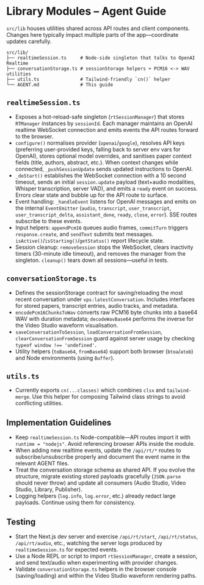 # Library Modules – Agent Guide

`src/lib` houses utilities shared across API routes and client components. Changes here typically
impact multiple parts of the app—coordinate updates carefully.

```
src/lib/
├── realtimeSession.ts     # Node-side singleton that talks to OpenAI Realtime
├── conversationStorage.ts # sessionStorage helpers + PCM16 <-> WAV utilities
├── utils.ts               # Tailwind-friendly `cn()` helper
└── AGENT.md               # This guide
```

## `realtimeSession.ts`
- Exposes a hot-reload-safe singleton (`rtSessionManager`) that stores `RTManager` instances by
  `sessionId`. Each manager maintains an OpenAI realtime WebSocket connection and emits events the
  API routes forward to the browser.
- `configure()` normalises provider (`openai`/`google`), resolves API keys (preferring user-provided
  keys, falling back to server env vars for OpenAI), stores optional model overrides, and sanitises
  paper context fields (title, authors, abstract, etc.). When context changes while connected,
  `_pushSessionUpdate` sends updated instructions to OpenAI.
- `_doStart()` establishes the WebSocket connection with a 10 second timeout, sends an initial
  `session.update` payload (text+audio modalities, Whisper transcription, server VAD), and emits a
  `ready` event on success. Errors clear state and bubble up for the API route to surface.
- Event handling: `_handleEvent` listens for OpenAI messages and emits on the internal
  `EventEmitter` (`audio`, `transcript`, `user_transcript`, `user_transcript_delta`, `assistant_done`,
  `ready`, `close`, `error`). SSE routes subscribe to these events.
- Input helpers: `appendPcm16` queues audio frames, `commitTurn` triggers `response.create`, and
  `sendText` submits text messages. `isActive()`/`isStarting()`/`getStatus()` report lifecycle state.
- Session cleanup: `removeSession` stops the WebSocket, clears inactivity timers (30-minute idle
  timeout), and removes the manager from the singleton. `cleanup()` tears down all sessions—useful in
  tests.

## `conversationStorage.ts`
- Defines the sessionStorage contract for saving/reloading the most recent conversation under
  `vps:latestConversation`. Includes interfaces for stored papers, transcript entries, audio tracks,
  and metadata.
- `encodePcm16ChunksToWav` converts raw PCM16 byte chunks into a base64 WAV with duration metadata;
  `decodeWavBase64` performs the inverse for the Video Studio waveform visualisation.
- `saveConversationToSession`, `loadConversationFromSession`, `clearConversationFromSession` guard
  against server usage by checking `typeof window !== 'undefined'`.
- Utility helpers (`toBase64`, `fromBase64`) support both browser (`btoa`/`atob`) and Node
  environments (using `Buffer`).

## `utils.ts`
- Currently exports `cn(...classes)` which combines `clsx` and `tailwind-merge`. Use this helper for
  composing Tailwind class strings to avoid conflicting utilities.

## Implementation Guidelines
- Keep `realtimeSession.ts` Node-compatible—API routes import it with `runtime = "nodejs"`. Avoid
  referencing browser APIs inside the module.
- When adding new realtime events, update the `/api/rt/*` routes to subscribe/unsubscribe properly
  and document the event name in the relevant AGENT files.
- Treat the conversation storage schema as shared API. If you evolve the structure, migrate existing
  stored payloads gracefully (`JSON.parse` should never throw) and update all consumers (Audio Studio,
  Video Studio, Library, Publisher).
- Logging helpers (`log.info`, `log.error`, etc.) already redact large payloads. Continue using them
  for consistency.

## Testing
- Start the Next.js dev server and exercise `/api/rt/start`, `/api/rt/status`, `/api/rt/audio`, etc.,
  watching the server logs produced by `realtimeSession.ts` for expected events.
- Use a Node REPL or script to import `rtSessionManager`, create a session, and send text/audio when
  experimenting with provider changes.
- Validate `conversationStorage.ts` helpers in the browser console (saving/loading) and within the
  Video Studio waveform rendering paths.
